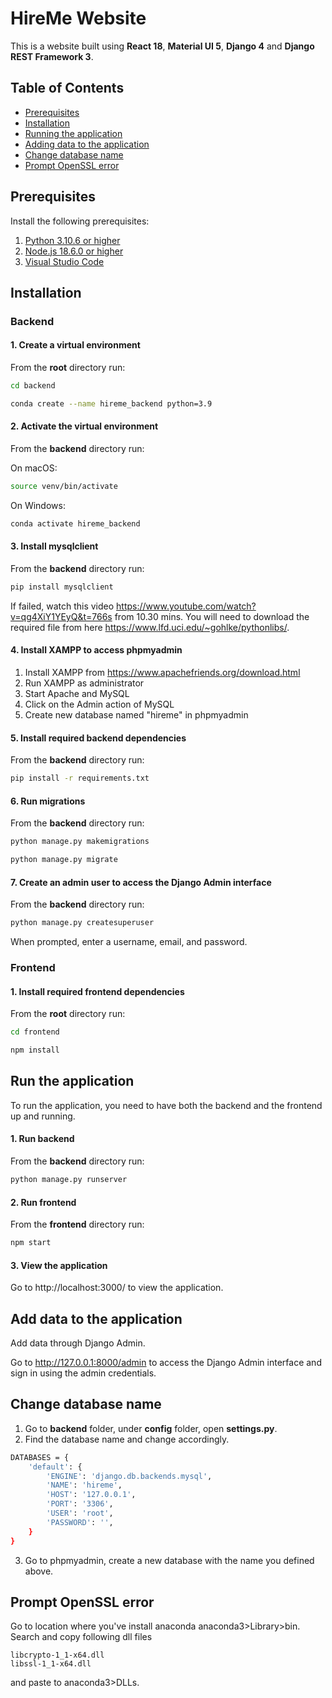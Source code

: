 # HireMe Website

This is a website built using **React 18**, **Material UI 5**, **Django 4** and **Django REST Framework 3**.

## Table of Contents 
- [Prerequisites](#prerequisites)
- [Installation](#installation)
- [Running the application](#run-the-application)
- [Adding data to the application](#add-data-to-the-application)
- [Change database name](#change-database-name)
- [Prompt OpenSSL error](#prompt-OpenSSL-error)


## Prerequisites

Install the following prerequisites:

1. [Python 3.10.6 or higher](https://www.python.org/downloads/)
2. [Node.js 18.6.0 or higher](https://nodejs.org/en/)
3. [Visual Studio Code](https://code.visualstudio.com/download)


## Installation

### Backend

#### 1. Create a virtual environment

From the **root** directory run:

```bash
cd backend
```
```bash
conda create --name hireme_backend python=3.9
```

#### 2. Activate the virtual environment

From the **backend** directory run:

On macOS:

```bash
source venv/bin/activate
```

On Windows:

```bash
conda activate hireme_backend
```

#### 3. Install mysqlclient

From the **backend** directory run:

```bash
pip install mysqlclient
```

If failed, watch this video https://www.youtube.com/watch?v=qg4XiY1YEyQ&t=766s from 10.30 mins.
You will need to download the required file from here https://www.lfd.uci.edu/~gohlke/pythonlibs/.

#### 4. Install XAMPP to access phpmyadmin

1. Install XAMPP from https://www.apachefriends.org/download.html
2. Run XAMPP as administrator
3. Start Apache and MySQL
4. Click on the Admin action of MySQL
5. Create new database named "hireme" in phpmyadmin

#### 5. Install required backend dependencies

From the **backend** directory run:

```bash
pip install -r requirements.txt
```

#### 6. Run migrations

From the **backend** directory run:

```bash
python manage.py makemigrations
```
```bash
python manage.py migrate
```

#### 7. Create an admin user to access the Django Admin interface

From the **backend** directory run:

```bash
python manage.py createsuperuser
```

When prompted, enter a username, email, and password.

### Frontend

#### 1. Install required frontend dependencies

From the **root** directory run:

```bash
cd frontend
```
```bash
npm install
```

## Run the application

To run the application, you need to have both the backend and the frontend up and running.

#### 1. Run backend

From the **backend** directory run:

```bash
python manage.py runserver
```

#### 2. Run frontend

From the **frontend** directory run:

```bash
npm start
```

#### 3. View the application

Go to http://localhost:3000/ to view the application.


## Add data to the application

Add data through Django Admin.

Go to http://127.0.0.1:8000/admin to access the Django Admin interface and sign in using the admin credentials.

## Change database name

1. Go to **backend** folder, under **config** folder, open **settings.py**.
2. Find the database name and change accordingly.
```bash
DATABASES = {
    'default': {
        'ENGINE': 'django.db.backends.mysql',
        'NAME': 'hireme',
        'HOST': '127.0.0.1',
        'PORT': '3306',
        'USER': 'root',
        'PASSWORD': '',
    }
}
```
3. Go to phpmyadmin, create a new database with the name you defined above.

## Prompt OpenSSL error

Go to location where you've install anaconda anaconda3>Library>bin. Search and copy following dll files

	libcrypto-1_1-x64.dll
	libssl-1_1-x64.dll

and paste to anaconda3>DLLs.
